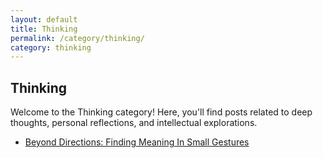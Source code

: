 ```yaml
---
layout: default
title: Thinking
permalink: /category/thinking/
category: thinking
---
```


<h2>Thinking</h2>
<p>Welcome to the Thinking category! Here, you'll find posts related to deep thoughts, personal reflections, and intellectual explorations.</p>

<!-- Here, you can list the posts that belong to this category -->
<ul>
  <li><a href="posts/thinking/2024/12/23/small-gestures.html">Beyond Directions: Finding Meaning In Small Gestures</a></li>
</ul>

